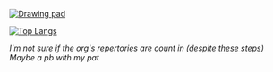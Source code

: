 <!-- [![Top Langs](https://github-readme-stats.vercel.app/api/top-langs/?username=Wabtey&theme=dark&layout=compact)](https://github.com/anuraghazra/github-readme-stats) -->

[![Drawing pad][1]][2]

[![Top Langs][3]](https://github.com/anuraghazra/github-readme-stats)

*I'm not sure if the org's repertories are count in (despite [these steps][4])*
*Maybe a pb with my pat*

<!--
[![Readme Card][4]](https://github.com/anuraghazra/github-readme-stats)
[4]: https://github-readme-stats.vercel.app/api/pin/?username=Fabinistere&theme=dark&repo=fight_arena
-->

[1]:  https://user-images.githubusercontent.com/73140258/180214756-c8391d73-da8a-48bb-ae6b-b9ae5f8dcda6.png
[2]:  https://wabtey.github.io "Danger Zone"

[3]: https://github-readme-stats.vercel.app/api/top-langs/?username=Wabtey&theme=dark&layout=compact&exclude_repo=github-readme-stats,public_html
<!--
https://github-readme-stats-wabtey.vercel.app/api/top-langs/?username=Wabtey&theme=dark&layout=compact&exclude_repo=github-readme-stats,public_html
-->
[4]: https://github.com/anuraghazra/github-readme-stats/issues/1#issuecomment-981419174

<!-- &exclude_repo=github-readme-stats -->
